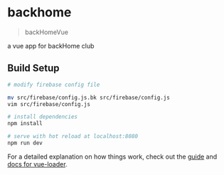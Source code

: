 # backhome

> backHomeVue

a vue app for backHome club

## Build Setup

``` bash
# modify firebase config file

mv src/firebase/config.js.bk src/firebase/config.js
vim src/firebase/config.js

# install dependencies
npm install

# serve with hot reload at localhost:8080
npm run dev
```

For a detailed explanation on how things work, check out the [guide](http://vuejs-templates.github.io/webpack/) and [docs for vue-loader](http://vuejs.github.io/vue-loader).

